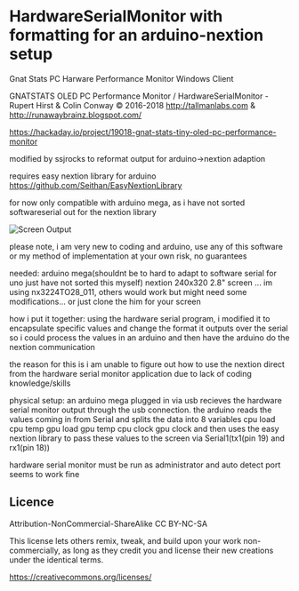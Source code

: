 # HardwareSerialMonitor with formatting for an arduino-nextion setup
Gnat Stats PC Harware Performance Monitor Windows Client
  
  GNATSTATS OLED PC Performance Monitor / HardwareSerialMonitor -  Rupert Hirst & Colin Conway © 2016-2018
  http://tallmanlabs.com  & http://runawaybrainz.blogspot.com/
  
  https://hackaday.io/project/19018-gnat-stats-tiny-oled-pc-performance-monitor



  modified by ssjrocks to reformat output for arduino->nextion adaption

  requires easy nextion library for arduino https://github.com/Seithan/EasyNextionLibrary

  for now only compatible with arduino mega, as i have not sorted softwareserial out for the nextion library

![Screen Output](https://images2.imgbox.com/de/0f/YIBIetT5_o.jpg)


please note, i am very new to coding and arduino, use any of this software or my method of implementation at your own risk, no guarantees


needed:
arduino mega(shouldnt be to hard to adapt to software serial for uno just have not sorted this myself)
nextion 240x320 2.8" screen ... im using nx3224TO28_011, others would work but might need some modifications... or just clone the him for your screen

how i put it together:
using the hardware serial program, i modified it to encapsulate specific values and change the format it outputs over the serial so i could
process the values in an arduino and then have the arduino do the nextion communication

the reason for this is i am unable to figure out how to use the nextion direct from the hardware serial monitor application due to lack of coding knowledge/skills

physical setup:
an arduino mega plugged in via usb recieves the hardware serial monitor output through the usb connection.
the arduino reads the values coming in from Serial and splits the data into 8 variables
cpu load
cpu temp
gpu load
gpu temp
cpu clock
gpu clock
and then uses the easy nextion library to pass these values to the screen via Serial1(tx1(pin 19) and rx1(pin 18))


hardware serial monitor must be run as administrator and auto detect port seems to work fine

  Licence
  -------

  Attribution-NonCommercial-ShareAlike  CC BY-NC-SA

  This license lets others remix, tweak, and build upon your work non-commercially, as long as they credit you and license their new creations under the identical terms.

  https://creativecommons.org/licenses/
